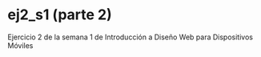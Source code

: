 # ej2_s1 (parte 2)
Ejercicio 2 de la semana 1 de Introducción a Diseño Web para Dispositivos Móviles
